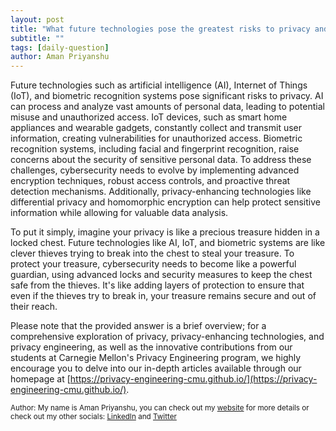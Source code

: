 ```yaml
---
layout: post
title: "What future technologies pose the greatest risks to privacy and how can cybersecurity evolve to meet these challenges?"
subtitle: ""
tags: [daily-question]
author: Aman Priyanshu
---
```


Future technologies such as artificial intelligence (AI), Internet of Things (IoT), and biometric recognition systems pose significant risks to privacy. AI can process and analyze vast amounts of personal data, leading to potential misuse and unauthorized access. IoT devices, such as smart home appliances and wearable gadgets, constantly collect and transmit user information, creating vulnerabilities for unauthorized access. Biometric recognition systems, including facial and fingerprint recognition, raise concerns about the security of sensitive personal data. To address these challenges, cybersecurity needs to evolve by implementing advanced encryption techniques, robust access controls, and proactive threat detection mechanisms. Additionally, privacy-enhancing technologies like differential privacy and homomorphic encryption can help protect sensitive information while allowing for valuable data analysis.

To put it simply, imagine your privacy is like a precious treasure hidden in a locked chest. Future technologies like AI, IoT, and biometric systems are like clever thieves trying to break into the chest to steal your treasure. To protect your treasure, cybersecurity needs to become like a powerful guardian, using advanced locks and security measures to keep the chest safe from the thieves. It's like adding layers of protection to ensure that even if the thieves try to break in, your treasure remains secure and out of their reach.

Please note that the provided answer is a brief overview; for a comprehensive exploration of privacy, privacy-enhancing technologies, and privacy engineering, as well as the innovative contributions from our students at Carnegie Mellon's Privacy Engineering program, we highly encourage you to delve into our in-depth articles available through our homepage at [https://privacy-engineering-cmu.github.io/](https://privacy-engineering-cmu.github.io/).

<small>Author: My name is Aman Priyanshu, you can check out my [website](https://amanpriyanshu.github.io/) for more details or check out my other socials: [LinkedIn](https://www.linkedin.com/in/aman-priyanshu/) and [Twitter](https://twitter.com/AmanPriyanshu6)</small>
